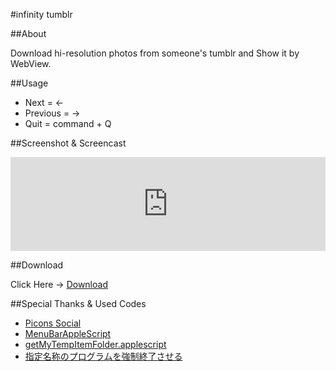 #infinity tumblr

##About

Download hi-resolution photos from someone's tumblr and Show it by WebView.

##Usage

- Next = ←
- Previous = →
- Quit = command + Q

##Screenshot & Screencast

<iframe name='quickcast' src='http://quick.as/embed/e4rf9r' scrolling='no' frameborder='0' width='100%' allowfullscreen></iframe><script>!function(){function n(){var n=document.getElementsByName('quickcast')
for(var e in n){var t=n[e].offsetWidth
n[e].height=t/1.78+'px'}}n(),window.onresize=n,window.addEventListener('message',function(n){if(n.data.indexOf('//quick.as/') != -1)window.location.href=n.data},!1)}()
</script>

##Download

Click Here → [Download](https://github.com/veadar/infinity-tumblr/releases)

##Special Thanks & Used Codes

- <a href="https://www.iconfinder.com/icons/65841/tumblr_icon#size=512">Picons Social</a>
- <a href="http://memogakisouko.appspot.com/MenuBarAppleScript.html">MenuBarAppleScript</a>
- [getMyTempItemFolder.applescript](https://github.com/veadar/AppleScript/blob/master/getMyTempItemFolder.applescript)
- [指定名称のプログラムを強制終了させる](http://piyocast.com/as/archives/610)